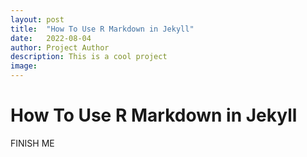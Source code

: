 ```yaml
---
layout: post
title:  "How To Use R Markdown in Jekyll"
date:   2022-08-04
author: Project Author
description: This is a cool project
image: 
---
```

# How To Use R Markdown in Jekyll

FINISH ME 
